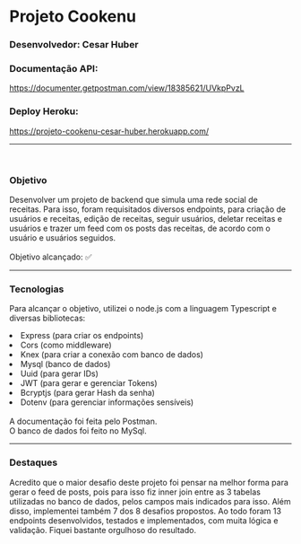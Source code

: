# Projeto Cookenu

### Desenvolvedor: Cesar Huber

### Documentação API:
https://documenter.getpostman.com/view/18385621/UVkpPvzL

### Deploy Heroku:
https://projeto-cookenu-cesar-huber.herokuapp.com/

<hr>
<br>

### Objetivo
Desenvolver um projeto de backend que simula uma rede social de receitas. 
Para isso, foram requisitados diversos endpoints, para criação de usuários e receitas, edição de receitas, seguir usuários, deletar receitas e usuários e trazer um feed com os posts das receitas, de acordo com o usuário e usuários seguidos.
<br><br>
Objetivo alcançado: ✅
<br>
<hr>

### Tecnologias
Para alcançar o objetivo, utilizei o node.js com a linguagem Typescript e diversas bibliotecas: 
<li> Express (para criar os endpoints)
<li> Cors (como middleware)
<li> Knex (para criar a conexão com banco de dados)
<li> Mysql (banco de dados)
<li> Uuid (para gerar IDs)
<li> JWT (para gerar e gerenciar Tokens)
<li> Bcryptjs (para gerar Hash da senha)
<li> Dotenv (para gerenciar informações sensíveis)
<br><br>
A documentação foi feita pelo Postman. <br>
O banco de dados foi feito no MySql.
<br>
<hr>

### Destaques
Acredito que o maior desafio deste projeto foi pensar na melhor forma para gerar o feed de posts, pois para isso fiz inner join entre as 3 tabelas utilizadas no banco de dados, pelos campos mais indicados para isso.
Além disso, implementei também 7 dos 8 desafios propostos. Ao todo foram 13 endpoints desenvolvidos, testados e implementados, com muita lógica e validação. 
Fiquei bastante orgulhoso do resultado.
